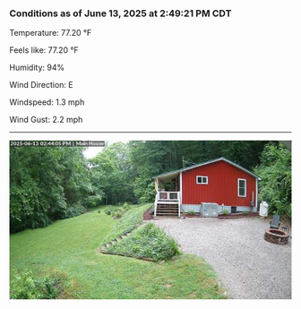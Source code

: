 ### Conditions as of June 13, 2025 at 2:49:21 PM CDT 

Temperature: 77.20 &deg;F

Feels like: 77.20 &deg;F

Humidity: 94%

Wind Direction: E

Windspeed: 1.3 mph

Wind Gust: 2.2 mph

---

<img src="./images/latest.jpeg"/>

